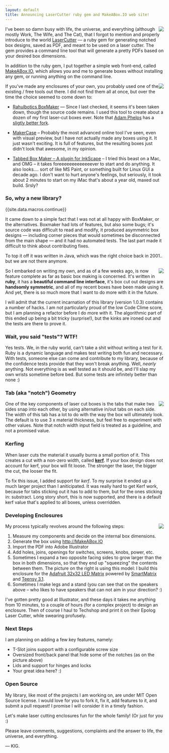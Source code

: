 ```yaml
---
layout: default
title: Announcing LaserCutter ruby gem and MakeABox.IO web site!
---
```


<div class="small" style="float:right;">
<a href="/images/laser-cutter.jpg" data-lightbox="makeabox" data-title="laser-cutter via the command line">
	<img src="/images/laser-cutter.jpg"/>
</a>
</div>

I've been so damn busy with life, the universe, and everything (although mostly Work, The Wife, and The Cat), that I forgot to mention and properly introduce to the world [LaserCutter](https://github.com/kigster/laser-cutter) –– a ruby gem for generating notched box designs, saved as PDF, and meant to be used on a laser cutter.  The gem provides a command line tool that will generate a pretty PDFs based on your desired box dimensions.

In addition to the ruby gem, I put together a simple web front-end, called  [MakeABox.IO](http://makeabox.io/), which allows you and me to generate boxes without installing any gem, or running anything on the command line.  

<div class="small" style="float:right;">
<a href="/images/makeabox.jpg" data-lightbox="makeabox" data-title="MakeABox.io">
	<img src="/images/makeabox.jpg"/>
</a>
</div>

If you've made any enclosures of your own, you probably used one of the existing / free tools out there. I did not find them all at once, but over the time the choice seemed to come down to:

* [Rahulbotics BoxMaker](https://github.com/rahulbot/boxmaker) –– Since I last checked, it seems it's been taken down, though the source code remains.  I used this tool to create about a dozen of my first laser-cut boxes ever.  Note that [Adam Phelps](https://github.com/aphelps) has a [sligtly better fork](https://github.com/aphelps/boxmaker).

* [MakerCase](http://www.makercase.com/) – Probably the most advanced online tool I've seen, even with visual preview, but I have not actually made any boxes using it.  It just wasn't exciting. It is full of features, but the resulting boxes just didn't look that awesome, in my opinion.

* [Tabbed Box Maker – A plugin for InkScape](http://www.keppel.demon.co.uk/111000/111000.html) – I tried this beast on a Mac, and OMG – it takes foreeeeeeeeeeeeever to start and do anything.  It also looks.... sort of like MS Paint, or something built for Linux GUI a decade ago. I don't want to hurt anyone's feelings, but seriously, it took about 2 minutes to start on my iMac that's about a year old, maxed out build.  Srsly?

###  So, why a new library?
{{site.data.macros.continue}}



It came down to a simple fact that I was not at all happy with BoxMaker, or the alternatives.  Boxmaker had lots of features, but also some bugs; it's source code was difficult to read and modify, it produced asymmetric box designs –– including corner pieces that would sometimes be disconnected from the main shape –– and it had no automated tests. The last part made it difficult to think about contributing fixes.

To top it off it was written in Java, which was the right choice back in 2001.. but we are not there anymore.

<div class="small" style="float:right;">
<a href="/images/makeabox-pdf.jpg" data-lightbox="makeabox" data-title="MakeABox.io">
	<img src="/images/makeabox-pdf.jpg"/>
</a>
</div>


So I embarked on writing my own, and as of a few weeks ago, is now feature complete as far as basic box making is concerned.  It's written in __ruby__, it has a __beautiful command line interface__, it's box cut out designs are __handsomly symmetric__, and all  of my recent boxes have been made using it. And yet, there is so much more that I want to do more with it in the future.

I will admit that the current incarnation of this library (version 1.0.3) contains a number of hacks. I am not particularly proud of the low Code Clime score, but I am planning a refactor before I do more with it.  The algorithmic part of this ended up being a bit tricky (surprise!), but the kinks are ironed out and the tests are there to prove it.

### Wait, you said "tests"? WTF!

Yes tests.  We, in the ruby world, can't take a shit without writing a test for it. Ruby is a dynamic language and makes test writing both fun and necessary. With tests, someone else can come and contribute to my library, because of the confidence tests provide that they won't break anything.  Well, *nearly* anything.  Not everything is as well tested as it should be, and I'll slap my own wrists sometime before bed. But some tests are infinitely better than none :)

### Tab (aka "notch") Geometry

<div class="small" style="float:right;">
<a href="/images/box-speakers.jpg" data-lightbox="makeabox" data-title="Speaker boxes made with MakeABox.io">
	<img src="/images/box-speakers.jpg"/>
</a>
</div>


One of the key components of laser cut boxes is the tabs that make two sides snap into each other, by using alternative in/out tabs on each side. The width of this tab has a lot to do with the way the box will ultimately look.  The default is to use 3 x material thickness, but feel free to experiment with other values. Note that notch width input field is treated as a guideline, and not a promised value. 

### Kerfing

When laser cuts the material it usually burns a small portion of it.  This creates a cut with a non-zero width, called __[kerf](http://www.cutlasercut.com/resources/tips-and-advice/what-is-laser-kerf)__. If your box design does not account for kerf, your box will fit loose.  The stronger the laser, the bigger the cut, the looser the fit.

To fix this issue, I added support for *kerf*. To my surprise it ended up a much larger project than I aniticipated. It was really hard to get Kerf work, because for tabs sticking out it has to add to them, but for the ones sticking in: substract. Long story short, this is now supported, and there is a default kerf value  that's applied to all boxes, unless overridden.

### Developing Enclosures

<div class="small" style="float:right;">
<a href="/images/omnipix-enclosure.jpg" data-lightbox="makeabox" data-title="OmniPix 32x32 LED Screen with SmartMatrix and Teensy, in a custom enclosure made using MakeABox.IO">
	<img src="/images/omnipix-enclosure.jpg"/>
</a>
</div>

My process typically revolves around the following steps:

1. Measure my components and decide on the internal box dimensions.
2. Generate the box using http://MakeABox.IO
3. Import the PDF into Adobe Illustrator
4. Add holes, joins, openings for switches, screens, knobs, power, etc. 
5. Sometimes I expand a two opposite facing sides to grow larger than the box in both dimensions, so that they end up "squeezing" the contents between them. The picture on the right is using this model: I build this enclosure for the [Adafruit 32x32 LED Matrix](https://www.adafruit.com/products/2026) powered by [SmartMatrix](http://docs.pixelmatix.com/SmartMatrix/) and [Teensy 3.1](https://www.pjrc.com/teensy/teensy31.html). 
6. Sometimes I make legs and a stand (you can see that on the speakers above – who likes to have speakers that can not aim in your direction? :) 

I've gotten pretty good at Illustrator, and these days it takes me anything from 10 minutes, to a couple of hours (for a complex project) to design an enclosure. Then of course I haul to Techshop and print it on their Epolog Laser Cutter, while swearing profusely. 

### Next Steps

I am planning on adding a few key features, namely:

* T-Slot joins support with a configurable screw size
* Oversized front/back panel that hide some of the notches (as on the picture above)
* Lids and support for hinges and locks
* Your great idea here? :) 

### Open Source

My library, like most of the projects I am working on, are under MIT Open Source license.  I would love for you to fork it, fix it, add features to it, and submit a pull request!  I promise I will consider it in a timely fashion.

Let's make laser cutting enclosures fun for the whole family! (Or just for you :)

Please leave comments, suggestions, complaints and the answer to life, the universe, and everything.

–– KIG.
